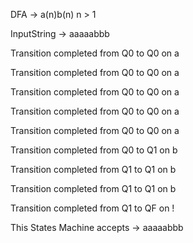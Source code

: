 

DFA -> a(n)b(n) n > 1 

InputString -> aaaaabbb

Transition completed from Q0 to Q0 on a

Transition completed from Q0 to Q0 on a

Transition completed from Q0 to Q0 on a

Transition completed from Q0 to Q0 on a

Transition completed from Q0 to Q0 on a

Transition completed from Q0 to Q1 on b

Transition completed from Q1 to Q1 on b

Transition completed from Q1 to Q1 on b

Transition completed from Q1 to QF on !

This States Machine accepts -> aaaaabbb
